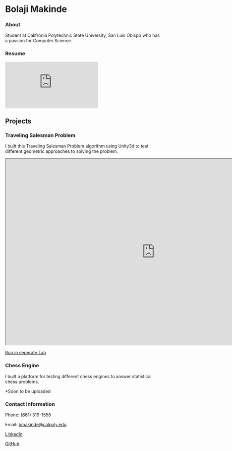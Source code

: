 # Bolaji Makinde

### About

Student at Califronia Polytechnic State University, San Luis Obispo who has a passion for Computer Science.

### Resume

<iframe src="https://bolajimakinde.github.io/Bolaji%20Makinde%2001-20-20%20Resume.pdf" frameBorder="0" allowfullscreen="true" scrolling="no"></iframe>

## Projects

### Traveling Salesman Problem

I built this Traveling Salesman Problem algorithm using Unity3d to test different geometric approaches to solving the problem.

<iframe src="https://bolajimakinde.github.io/TSP/index.html" width="960" height="600"></iframe>

[Run in seperate Tab](https://bolajimakinde.github.io/TSP/index.html)

### Chess Engine

I built a platform for testing different chess engines to answer statistical chess problems.

*Soon to be uploaded

### Contact Information

Phone: (661) 319-1558

Email: bmakinde@calpoly.edu

[LinkedIn](https://www.linkedin.com/in/bolajimakinde)

[GitHub](https://www.github.com/BolajiMakinde)
